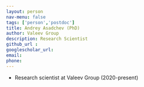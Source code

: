 ```yaml
---
layout: person
nav-menu: false
tags: ['person','postdoc']
title: Andrey Asadchev (PhD)
author: Valeev Group
description: Research Scientist
github_url :
googlescholar_url:
email:
phone:
---
```

- Research scientist at Valeev Group (2020-present)
